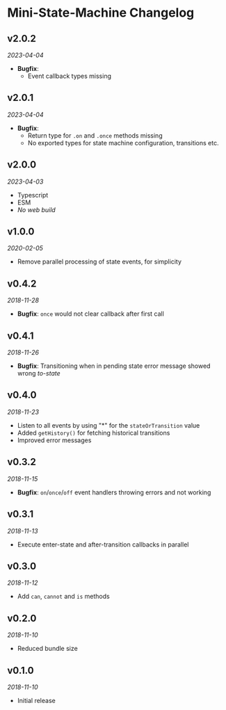 # Mini-State-Machine Changelog

## v2.0.2
_2023-04-04_

 * **Bugfix**:
   * Event callback types missing

## v2.0.1
_2023-04-04_

 * **Bugfix**:
   * Return type for `.on` and `.once` methods missing
   * No exported types for state machine configuration, transitions etc.

## v2.0.0
_2023-04-03_

 * Typescript
 * ESM
 * _No web build_

## v1.0.0
_2020-02-05_

 * Remove parallel processing of state events, for simplicity

## v0.4.2
_2018-11-28_

 * **Bugfix**: `once` would not clear callback after first call

## v0.4.1
_2018-11-26_

 * **Bugfix**: Transitioning when in pending state error message showed wrong _to-state_

## v0.4.0
_2018-11-23_

 * Listen to all events by using "*" for the `stateOrTransition` value
 * Added `getHistory()` for fetching historical transitions
 * Improved error messages

## v0.3.2
_2018-11-15_

 * **Bugfix**: `on`/`once`/`off` event handlers throwing errors and not working

## v0.3.1
_2018-11-13_

 * Execute enter-state and after-transition callbacks in parallel

## v0.3.0
_2018-11-12_

 * Add `can`, `cannot` and `is` methods

## v0.2.0
_2018-11-10_

 * Reduced bundle size

## v0.1.0
_2018-11-10_

 * Initial release

